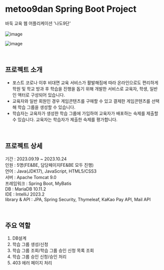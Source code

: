 # metoo9dan Spring Boot Project
바둑 교육 웹 어플리케이션 '나도9단'  
<br/>
![image](https://github.com/mini-son/metoo9dan/assets/134951047/074d8e27-9498-4fde-b6be-a890c5e8b164)  

![image](https://github.com/mini-son/metoo9dan/assets/134951047/6c57af74-ef23-4bb4-943f-d810349d1792)

<br/>

## 프로젝트 소개
 - 포스트 코로나 이후 비대면 교육 서비스가 활발해짐에 따라 온라인으로도 편리하게 학원 및 학교 방과 후 학습을 진행을 돕기 위해 개발한 서비스로 교육자, 학생, 일반인 액터로 구성되어 있습니다.
 - 교육자와 일반 회원인 경우 게임콘텐츠를 구매할 수 있고 결제한 게임콘텐츠를 선택해 학습 그룹을 생성할 수 있습니다.
 - 학습자는 교육자가 생성한 학습 그룹에 가입하여 교육자가 배포하는 숙제를 제출할 수 있습니다. 교육자는 학습자가 제출한 숙제를 평가합니다.

<br/>

## 프로젝트 상세
기간 : 2023.09.19 ~ 2023.10.24  
인원 : 5명(FE&BE, 담당페이지FE&BE 모두 진행)  
언어 : Java(JDK17), JavaScript, HTML5/CSS3  
서버 : Apache Tomcat 9.0  
프레임워크 : Spring Boot, MyBatis  
DB : MariaDB 10.11.2  
IDE : IntelliJ 2023.2  
library & API : JPA, Spring Security, Thymeleaf, KaKao Pay API, Mail API  

<br/>

## 주요 역할
1. DB설계
2. 학습 그룹 생성/신청
3. 학습 그룹 조회/학습 그룹 승인 신청 목록 조회
4. 학습 그룹 승인 신청/승인 처리
5. 403 에러 페이지 처리

